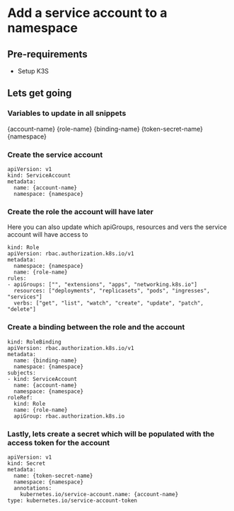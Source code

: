 # Add a service account to a namespace 

## Pre-requirements
- Setup K3S

## Lets get going

### Variables to update in all snippets
{account-name}
{role-name}
{binding-name}
{token-secret-name}
{namespace}
  
### Create the service account

```
apiVersion: v1
kind: ServiceAccount
metadata:
  name: {account-name}
  namespace: {namespace}
```

### Create the role the account will have later

Here you can also update which apiGroups, resources and vers the service account will have access to

```
kind: Role
apiVersion: rbac.authorization.k8s.io/v1
metadata:
  namespace: {namespace}
  name: {role-name}
rules:
- apiGroups: ["", "extensions", "apps", "networking.k8s.io"]
  resources: ["deployments", "replicasets", "pods", "ingresses", "services"]
  verbs: ["get", "list", "watch", "create", "update", "patch", "delete"]
```

### Create a binding between the role and the account
```
kind: RoleBinding
apiVersion: rbac.authorization.k8s.io/v1
metadata:
  name: {binding-name}
  namespace: {namespace}
subjects:
- kind: ServiceAccount
  name: {account-name}
  namespace: {namespace}
roleRef:
  kind: Role
  name: {role-name}
  apiGroup: rbac.authorization.k8s.io
```

### Lastly, lets create a secret which will be populated with the access token for the account
```
apiVersion: v1
kind: Secret
metadata:
  name: {token-secret-name}
  namespace: {namespace}
  annotations:
    kubernetes.io/service-account.name: {account-name}
type: kubernetes.io/service-account-token
```